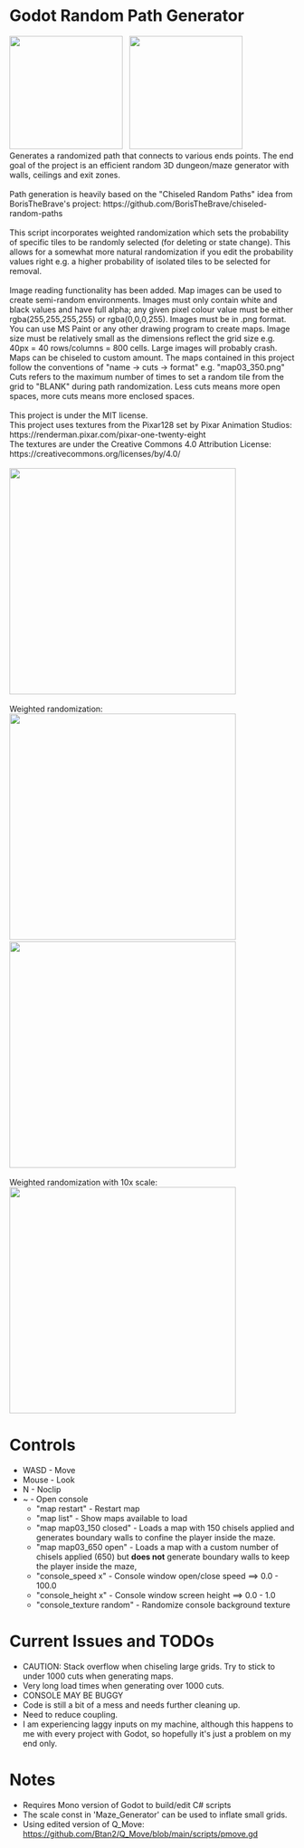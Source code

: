 # Godot Random Path Generator
<div>
  <img src="https://imgur.com/EBIWFST.jpg" width="200px" height="auto">
  &nbsp
  <img src="https://imgur.com/MgUCGKP.jpg" width="200px" height="auto">
</div>
Generates a randomized path that connects to various ends points. The end goal of the project is an efficient random 3D dungeon/maze generator with walls, ceilings and exit zones.
<br>
<br>
Path generation is heavily based on the "Chiseled Random Paths" idea from BorisTheBrave's project: https://github.com/BorisTheBrave/chiseled-random-paths
<br>
<br>
This script incorporates weighted randomization which sets the probability of specific tiles to be randomly selected (for deleting or state change). This allows for a somewhat more natural randomization if you edit the probability values right e.g. a higher probability of isolated tiles to be selected for removal.
<br>
<br>
Image reading functionality has been added. Map images can be used to create semi-random environments. Images must only contain white and black values and have full alpha; any given pixel colour value must be either rgba(255,255,255,255) or rgba(0,0,0,255). Images must be in .png format. You can use MS Paint or any other drawing program to create maps. Image size must be relatively small as the dimensions reflect the grid size e.g. 40px = 40 rows/columns = 800 cells. Large images will probably crash.
<br>
Maps can be chiseled to custom amount. The maps contained in this project follow the conventions of "name -> cuts -> format" e.g. "map03_350.png"
Cuts refers to the maximum number of times to set a random tile from the grid to "BLANK" during path randomization. Less cuts means more open spaces, more cuts means more enclosed spaces.
<br>
<br>
This project is under the MIT license.
<br>
This project uses textures from the Pixar128 set by Pixar Animation Studios: https://renderman.pixar.com/pixar-one-twenty-eight
<br>
The textures are under the Creative Commons 4.0 Attribution License: https://creativecommons.org/licenses/by/4.0/
<br>
<br>

<img src="https://imgur.com/5XJuvQF.jpg" width="400px" height="auto">
<br>
<br>
Weighted randomization:
<br>
<div>
  <img src="https://imgur.com/yTUWto8.jpg" width="400px" height="auto">
  &nbsp
  <img src="https://imgur.com/3XbQUbQ.jpg" width="400px" height="auto">
</div>
<br>
Weighted randomization with 10x scale:
<br>
<img src="https://imgur.com/hUJBGs7.jpg" width="400px" height="auto">

# Controls
  - WASD - Move 
  - Mouse - Look
  - N - Noclip
  - ~ - Open console
    - "map restart" - Restart map
    - "map list" - Show maps available to load
    - "map map03_150 closed" - Loads a map with 150 chisels applied and generates boundary walls to confine the player inside the maze.
    - "map map03_650 open" - Loads a map with a custom number of chisels applied (650) but <strong>does not</strong> generate boundary walls to keep the player inside the maze,
    - "console_speed x" - Console window open/close speed ==> 0.0 - 100.0
    - "console_height x" - Console window screen height ==> 0.0 - 1.0
    - "console_texture random" - Randomize console background texture

# Current Issues and TODOs
  - CAUTION: Stack overflow when chiseling large grids. Try to stick to under 1000 cuts when generating maps.
  - Very long load times when generating over 1000 cuts.
  - CONSOLE MAY BE BUGGY
  - Code is still a bit of a mess and needs further cleaning up.
  - Need to reduce coupling.
  - I am experiencing laggy inputs on my machine, although this happens to me with every project with Godot, so hopefully it's just a problem on my end only.
  
# Notes  
  - Requires Mono version of Godot to build/edit C# scripts
  - The scale const in 'Maze_Generator' can be used to inflate small grids.
  - Using edited version of Q_Move: https://github.com/Btan2/Q_Move/blob/main/scripts/pmove.gd
  
